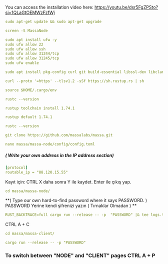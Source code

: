 You can access the installation video here: https://youtu.be/dsr5FgZPSto?si=1QLaGtOEMWzFzfWj



```yaml
sudo apt-get update && sudo apt-get upgrade
```

```yaml
screen -S MassaNode
```


```yaml
sudo apt install ufw -y
sudo ufw allow 22
sudo ufw allow ssh
sudo ufw allow 31244/tcp
sudo ufw allow 31245/tcp 
sudo ufw enable 
```
```yaml
sudo apt install pkg-config curl git build-essential libssl-dev libclang-dev cmake
```

```yaml
curl --proto '=https' --tlsv1.2 -sSf https://sh.rustup.rs | sh
```

```yaml
source $HOME/.cargo/env
```

```yaml
rustc --version
```

```yaml
rustup toolchain install 1.74.1
```

```yaml
rustup default 1.74.1
```

```yaml
rustc --version
```

```yaml
git clone https://github.com/massalabs/massa.git
```

```yaml
nano massa/massa-node/config/config.toml
```
##### ( Write your own address in the IP address section)

```yaml
[protocol]
routable_ip = "88.120.15.55" 
```

Kayıt için: CTRL X   daha sonra Y ile kaydet. Enter ile çıkış yap.


```yaml
cd massa/massa-node/
```

**( Type our own hard-to-find password where it says PASSWORD. ) PASSWORD Yerine kendi şifrenizi yazın ( Tırnaklar Olmadan ) **

```yaml
RUST_BACKTRACE=full cargo run --release -- -p  "PASSWORD" |& tee logs.txt
```




CTRL A + C  

```yaml
cd massa/massa-client/
```

```yaml
cargo run --release -- -p "PASSWORD"
```

### To switch between "NODE" and "CLIENT" pages   CTRL A + P 

